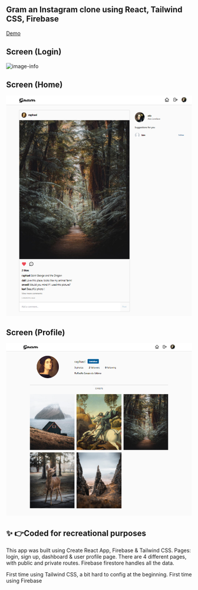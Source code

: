 ## Gram an Instagram clone using React, Tailwind CSS, Firebase
[Demo](https://insta-clone-pi.vercel.app)
##  Screen (Login)
![image-info](./src/screenshots/login)

##  Screen (Home)
![App-demo](./src/screenshots/home.png)

##  Screen (Profile)
![App-demo](./src/screenshots/profile.png)

## ✨ 👉Coded for recreational purposes

This app was built using Create React App, Firebase & Tailwind CSS. 
Pages: login, sign up, dashboard & user profile page. 
There are 4 different pages, with public and private routes. 
Firebase firestore handles all the data.

First time using Tailwind CSS, a bit hard to config at the beginning.
First time using Firebase
